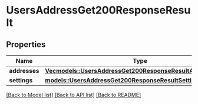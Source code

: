 # UsersAddressGet200ResponseResult

## Properties

Name | Type | Description | Notes
------------ | ------------- | ------------- | -------------
**addresses** | [**Vec<models::UsersAddressGet200ResponseResultAddressesInner>**](_users_address_get_200_response_result_addresses_inner.md) |  | 
**settings** | [**models::UsersAddressGet200ResponseResultSettings**](_users_address_get_200_response_result_settings.md) |  | 

[[Back to Model list]](../README.md#documentation-for-models) [[Back to API list]](../README.md#documentation-for-api-endpoints) [[Back to README]](../README.md)


